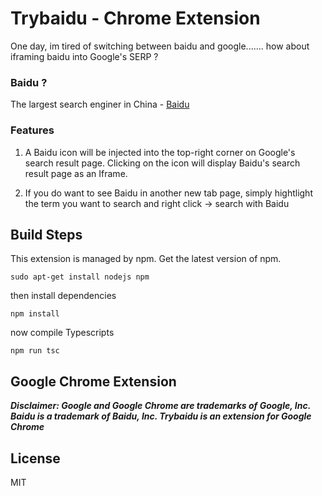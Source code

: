 # Trybaidu - Chrome Extension

One day, im tired of switching between baidu and google....... how about iframing baidu into Google's SERP ?

### Baidu ?
The largest search enginer in China - [Baidu](https://en.wikipedia.org/wiki/Baidu)

### Features

1. A Baidu icon will be injected into the top-right corner on Google's search result page. Clicking on the icon will display Baidu's search result page as an Iframe.

2. If you do want to see Baidu in another new tab page, simply hightlight the term you want to search and right click -> search with Baidu

## Build Steps

This extension is managed by npm. Get the latest version of npm.
```
sudo apt-get install nodejs npm
```

then install dependencies
```
npm install
```

now compile Typescripts
```
npm run tsc
```
## Google Chrome Extension
**_Disclaimer: Google and Google Chrome are trademarks of Google, Inc. Baidu is a trademark of Baidu, Inc. Trybaidu is an extension for Google Chrome_**

## License

MIT
